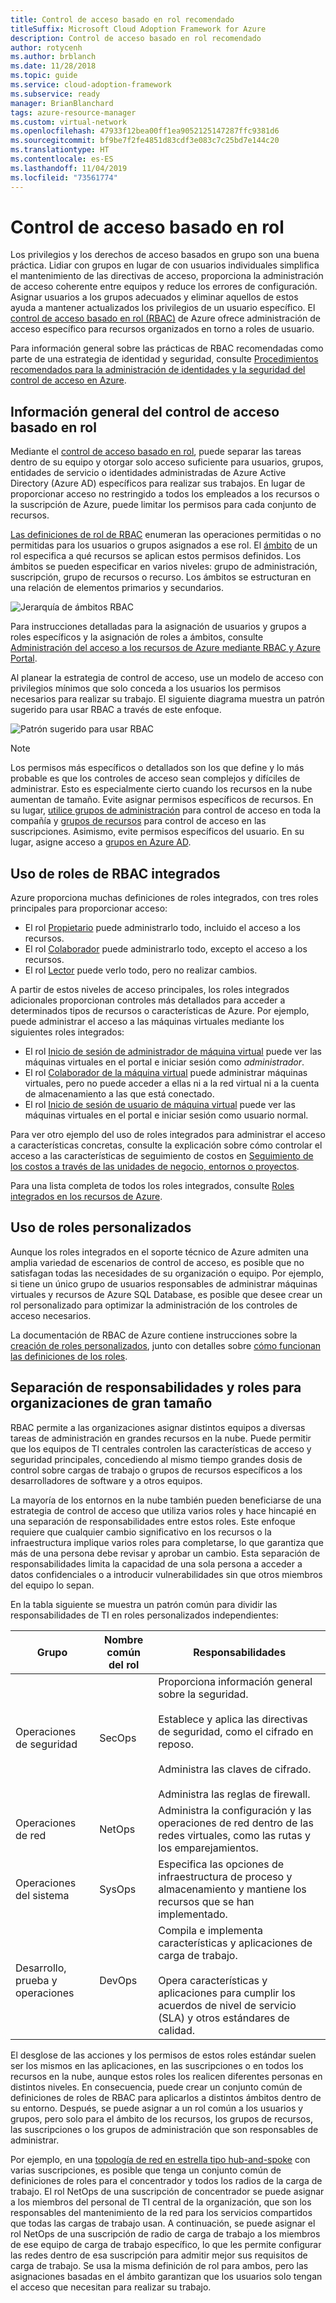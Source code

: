 ```yaml
---
title: Control de acceso basado en rol recomendado
titleSuffix: Microsoft Cloud Adoption Framework for Azure
description: Control de acceso basado en rol recomendado
author: rotycenh
ms.author: brblanch
ms.date: 11/28/2018
ms.topic: guide
ms.service: cloud-adoption-framework
ms.subservice: ready
manager: BrianBlanchard
tags: azure-resource-manager
ms.custom: virtual-network
ms.openlocfilehash: 47933f12bea00ff1ea9052125147287ffc9381d6
ms.sourcegitcommit: bf9be7f2fe4851d83cdf3e083c7c25bd7e144c20
ms.translationtype: HT
ms.contentlocale: es-ES
ms.lasthandoff: 11/04/2019
ms.locfileid: "73561774"
---
```

# <a name="role-based-access-control"></a>Control de acceso basado en rol

Los privilegios y los derechos de acceso basados en grupo son una buena práctica. Lidiar con grupos en lugar de con usuarios individuales simplifica el mantenimiento de las directivas de acceso, proporciona la administración de acceso coherente entre equipos y reduce los errores de configuración. Asignar usuarios a los grupos adecuados y eliminar aquellos de estos ayuda a mantener actualizados los privilegios de un usuario específico. El [control de acceso basado en rol (RBAC)](https://docs.microsoft.com/azure/role-based-access-control/overview) de Azure ofrece administración de acceso específico para recursos organizados en torno a roles de usuario.

Para información general sobre las prácticas de RBAC recomendadas como parte de una estrategia de identidad y seguridad, consulte [Procedimientos recomendados para la administración de identidades y la seguridad del control de acceso en Azure](https://docs.microsoft.com/azure/security/azure-security-identity-management-best-practices#use-role-based-access-control).

## <a name="overview-of-role-based-access-control"></a>Información general del control de acceso basado en rol

Mediante el [ control de acceso basado en rol](https://docs.microsoft.com/azure/role-based-access-control/overview), puede separar las tareas dentro de su equipo y otorgar solo acceso suficiente para usuarios, grupos, entidades de servicio o identidades administradas de Azure Active Directory (Azure AD) específicos para realizar sus trabajos. En lugar de proporcionar acceso no restringido a todos los empleados a los recursos o la suscripción de Azure, puede limitar los permisos para cada conjunto de recursos.

[Las definiciones de rol de RBAC](https://docs.microsoft.com/azure/role-based-access-control/role-definitions) enumeran las operaciones permitidas o no permitidas para los usuarios o grupos asignados a ese rol. El [ámbito](https://docs.microsoft.com/azure/role-based-access-control/overview#scope) de un rol especifica a qué recursos se aplican estos permisos definidos. Los ámbitos se pueden especificar en varios niveles: grupo de administración, suscripción, grupo de recursos o recurso. Los ámbitos se estructuran en una relación de elementos primarios y secundarios.

![Jerarquía de ámbitos RBAC](../../_images/azure-best-practices/rbac-scope.png)

Para instrucciones detalladas para la asignación de usuarios y grupos a roles específicos y la asignación de roles a ámbitos, consulte [Administración del acceso a los recursos de Azure mediante RBAC y Azure Portal](https://docs.microsoft.com/azure/role-based-access-control/role-assignments-portal).

Al planear la estrategia de control de acceso, use un modelo de acceso con privilegios mínimos que solo conceda a los usuarios los permisos necesarios para realizar su trabajo. El siguiente diagrama muestra un patrón sugerido para usar RBAC a través de este enfoque.

![Patrón sugerido para usar RBAC](../../_images/azure-best-practices/rbac-least-privilege.png)

> [!NOTE]
> Los permisos más específicos o detallados son los que define y lo más probable es que los controles de acceso sean complejos y difíciles de administrar. Esto es especialmente cierto cuando los recursos en la nube aumentan de tamaño. Evite asignar permisos específicos de recursos. En su lugar, [utilice grupos de administración](https://docs.microsoft.com/azure/governance/management-groups) para control de acceso en toda la compañía y [grupos de recursos](https://docs.microsoft.com/azure/azure-resource-manager/resource-group-overview#resource-groups) para control de acceso en las suscripciones. Asimismo, evite permisos específicos del usuario. En su lugar, asigne acceso a [grupos en Azure AD](https://docs.microsoft.com/azure/active-directory/fundamentals/active-directory-manage-groups).

## <a name="use-built-in-rbac-roles"></a>Uso de roles de RBAC integrados

Azure proporciona muchas definiciones de roles integrados, con tres roles principales para proporcionar acceso:

- El rol [Propietario](https://docs.microsoft.com/azure/role-based-access-control/built-in-roles#owner) puede administrarlo todo, incluido el acceso a los recursos.
- El rol [Colaborador](https://docs.microsoft.com/azure/role-based-access-control/built-in-roles#contributor) puede administrarlo todo, excepto el acceso a los recursos.
- El rol [Lector](https://docs.microsoft.com/azure/role-based-access-control/built-in-roles#reader) puede verlo todo, pero no realizar cambios.

A partir de estos niveles de acceso principales, los roles integrados adicionales proporcionan controles más detallados para acceder a determinados tipos de recursos o características de Azure. Por ejemplo, puede administrar el acceso a las máquinas virtuales mediante los siguientes roles integrados:

- El rol [Inicio de sesión de administrador de máquina virtual](https://docs.microsoft.com/azure/role-based-access-control/built-in-roles#virtual-machine-administrator-login) puede ver las máquinas virtuales en el portal e iniciar sesión como _administrador_.
- El rol [Colaborador de la máquina virtual](https://docs.microsoft.com/azure/role-based-access-control/built-in-roles#virtual-machine-contributor) puede administrar máquinas virtuales, pero no puede acceder a ellas ni a la red virtual ni a la cuenta de almacenamiento a las que está conectado.
- El rol [Inicio de sesión de usuario de máquina virtual](https://docs.microsoft.com/azure/role-based-access-control/built-in-roles#virtual-machine-user-login) puede ver las máquinas virtuales en el portal e iniciar sesión como usuario normal.

Para ver otro ejemplo del uso de roles integrados para administrar el acceso a características concretas, consulte la explicación sobre cómo controlar el acceso a las características de seguimiento de costos en [Seguimiento de los costos a través de las unidades de negocio, entornos o proyectos](../azure-best-practices/track-costs.md#provide-the-right-level-of-cost-access).

Para una lista completa de todos los roles integrados, consulte [Roles integrados en los recursos de Azure](https://docs.microsoft.com/azure/role-based-access-control/built-in-roles).

## <a name="use-custom-roles"></a>Uso de roles personalizados

Aunque los roles integrados en el soporte técnico de Azure admiten una amplia variedad de escenarios de control de acceso, es posible que no satisfagan todas las necesidades de su organización o equipo. Por ejemplo, si tiene un único grupo de usuarios responsables de administrar máquinas virtuales y recursos de Azure SQL Database, es posible que desee crear un rol personalizado para optimizar la administración de los controles de acceso necesarios.

La documentación de RBAC de Azure contiene instrucciones sobre la [creación de roles personalizados](https://docs.microsoft.com/azure/role-based-access-control/custom-roles), junto con detalles sobre [cómo funcionan las definiciones de los roles](https://docs.microsoft.com/azure/role-based-access-control/role-definitions).

## <a name="separation-of-responsibilities-and-roles-for-large-organizations"></a>Separación de responsabilidades y roles para organizaciones de gran tamaño

RBAC permite a las organizaciones asignar distintos equipos a diversas tareas de administración en grandes recursos en la nube. Puede permitir que los equipos de TI centrales controlen las características de acceso y seguridad principales, concediendo al mismo tiempo grandes dosis de control sobre cargas de trabajo o grupos de recursos específicos a los desarrolladores de software y a otros equipos.

La mayoría de los entornos en la nube también pueden beneficiarse de una estrategia de control de acceso que utiliza varios roles y hace hincapié en una separación de responsabilidades entre estos roles. Este enfoque requiere que cualquier cambio significativo en los recursos o la infraestructura implique varios roles para completarse, lo que garantiza que más de una persona debe revisar y aprobar un cambio. Esta separación de responsabilidades limita la capacidad de una sola persona a acceder a datos confidenciales o a introducir vulnerabilidades sin que otros miembros del equipo lo sepan.

En la tabla siguiente se muestra un patrón común para dividir las responsabilidades de TI en roles personalizados independientes:

<!-- markdownlint-disable MD033 -->

| Grupo | Nombre común del rol | Responsabilidades |
| --- | --- | --- |
| Operaciones de seguridad | SecOps | Proporciona información general sobre la seguridad.<br/><br/> Establece y aplica las directivas de seguridad, como el cifrado en reposo.<br/><br/> Administra las claves de cifrado.<br/><br/> Administra las reglas de firewall. |
| Operaciones de red | NetOps | Administra la configuración y las operaciones de red dentro de las redes virtuales, como las rutas y los emparejamientos. |
| Operaciones del sistema | SysOps | Especifica las opciones de infraestructura de proceso y almacenamiento y mantiene los recursos que se han implementado. |
| Desarrollo, prueba y operaciones | DevOps | Compila e implementa características y aplicaciones de carga de trabajo.<br/><br/> Opera características y aplicaciones para cumplir los acuerdos de nivel de servicio (SLA) y otros estándares de calidad. |

<!-- markdownlint-enable MD033 -->

El desglose de las acciones y los permisos de estos roles estándar suelen ser los mismos en las aplicaciones, en las suscripciones o en todos los recursos en la nube, aunque estos roles los realicen diferentes personas en distintos niveles. En consecuencia, puede crear un conjunto común de definiciones de roles de RBAC para aplicarlos a distintos ámbitos dentro de su entorno. Después, se puede asignar a un rol común a los usuarios y grupos, pero solo para el ámbito de los recursos, los grupos de recursos, las suscripciones o los grupos de administración que son responsables de administrar.

Por ejemplo, en una [topología de red en estrella tipo hub-and-spoke](../azure-best-practices/hub-spoke-network-topology.md) con varias suscripciones, es posible que tenga un conjunto común de definiciones de roles para el concentrador y todos los radios de la carga de trabajo. El rol NetOps de una suscripción de concentrador se puede asignar a los miembros del personal de TI central de la organización, que son los responsables del mantenimiento de la red para los servicios compartidos que todas las cargas de trabajo usan. A continuación, se puede asignar el rol NetOps de una suscripción de radio de carga de trabajo a los miembros de ese equipo de carga de trabajo específico, lo que les permite configurar las redes dentro de esa suscripción para admitir mejor sus requisitos de carga de trabajo. Se usa la misma definición de rol para ambos, pero las asignaciones basadas en el ámbito garantizan que los usuarios solo tengan el acceso que necesitan para realizar su trabajo.
